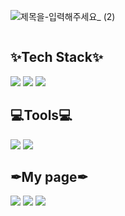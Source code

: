 ![제목을-입력해주세요_ (2)](https://github.com/user-attachments/assets/f83263dd-5f72-41bd-977f-d3270f00dcca)

<div style="display:flex; flex-direction:column; align-items:flex-start;">
  <div>

## ✨Tech Stack✨

<img src = "https://img.shields.io/badge/python-3670A0?style=for-the-badge&logo=python&logoColor=ffdd54"/>
<img src = "https://img.shields.io/badge/mysql-4479A1.svg?style=for-the-badge&logo=mysql&logoColor=white"/>
<img src = "https://img.shields.io/badge/c-%2300599C.svg?style=for-the-badge&logo=c&logoColor=white"/>


## 💻Tools💻

<img src = "https://img.shields.io/badge/Visual%20Studio%20Code-0078d7.svg?style=for-the-badge&logo=visual-studio-code&logoColor=white"/>
<img src = "https://img.shields.io/badge/jupyter-FE7A16.svg?style=for-the-badge&logo=jupyter&logoColor=white"/>

## ✒My page✒
<img src = "https://img.shields.io/badge/github-%23121011.svg?style=for-the-badge&logo=github&logoColor=white"/>
<img src = "https://img.shields.io/badge/naver-%203C75A.svg?style=for-the-badge&logo=naver&logoColor=white"/>
<img src = "https://img.shields.io/badge/Notion-%23000000.svg?style=for-the-badge&logo=notion&logoColor=white"/>

